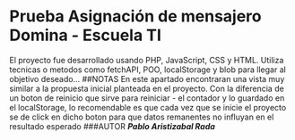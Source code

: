 # Prueba Asignación de mensajero Domina - Escuela TI
El proyecto fue desarrollado usando PHP, JavaScript, CSS y HTML.
Utiliza tecnicas o metodos como fetchAPI, POO, localStorage y blob para llegar al objetivo deseado...
##NOTAS
En este apartado encontraran una vista muy similar a la propuesta inicial planteada en el proyecto. Con la diferencia de un boton de reinicio que sirve para reiniciar -
el contador y lo guardado en el localStorage, lo recomendable es que cada vez que se inicie el proyecto se de click en dicho boton para que datos remanentes no influyan
en el resultado esperado
###AUTOR
___Pablo Aristizabal Rada___

